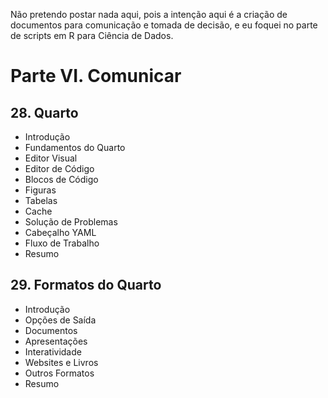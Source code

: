 Não pretendo postar nada aqui, pois a intenção aqui é a criação de documentos para comunicação e tomada de decisão, e eu foquei no parte de scripts em R para Ciência de Dados.

# Parte VI. **Comunicar**
## 28. **Quarto**
- Introdução
- Fundamentos do Quarto
- Editor Visual
- Editor de Código
- Blocos de Código
- Figuras
- Tabelas
- Cache
- Solução de Problemas
- Cabeçalho YAML
- Fluxo de Trabalho
- Resumo

## 29. **Formatos do Quarto**
- Introdução
- Opções de Saída
- Documentos
- Apresentações
- Interatividade
- Websites e Livros
- Outros Formatos
- Resumo
